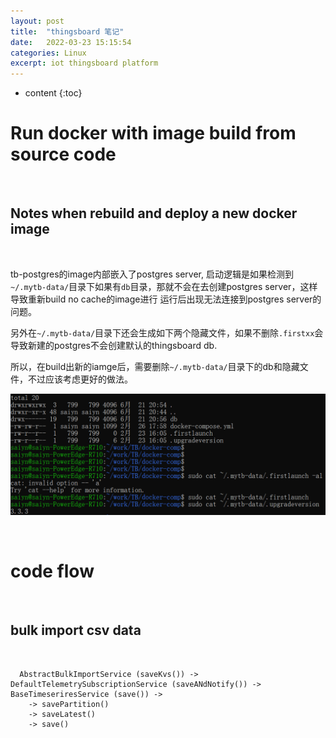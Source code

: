 ```yaml
---
layout: post
title:  "thingsboard 笔记"
date:   2022-03-23 15:15:54
categories: Linux
excerpt: iot thingsboard platform
---
```


* content
{:toc}


# Run docker with image build from source code

<br />

## Notes when rebuild and deploy a new docker image

<br />

tb-postgres的image内部嵌入了postgres server, 启动逻辑是如果检测到`~/.mytb-data/`目录下如果有`db`目录，那就不会在去创建postgres server，这样导致重新build no cache的image进行
运行后出现无法连接到postgres server的问题。

另外在`~/.mytb-data/`目录下还会生成如下两个隐藏文件，如果不删除`.firstxx`会导致新建的postgres不会创建默认的thingsboard db.

所以，在build出新的iamge后，需要删除`~/.mytb-data/`目录下的db和隐藏文件，不过应该考虑更好的做法。


![tb-db_1](https://raw.githubusercontent.com/saiyn/homepage/gh-pages/images/tb-db_1.png)

<br />


# code flow

<br />

## bulk import csv data

<br />


```
  AbstractBulkImportService (saveKvs()) -> DefaultTelemetrySubscriptionService (saveANdNotify()) -> BaseTimeseriresService (save()) ->  
    -> savePartition()
    -> saveLatest()
    -> save()
    
```   

